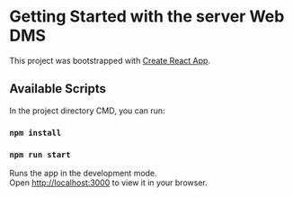 # Getting Started with the server Web DMS

This project was bootstrapped with [Create React App](https://github.com/facebook/create-react-app).

## Available Scripts

In the project directory CMD, you can run:

### `npm install`

### `npm run start`

Runs the app in the development mode.\
Open [http://localhost:3000](http://localhost:3000) to view it in your browser.


